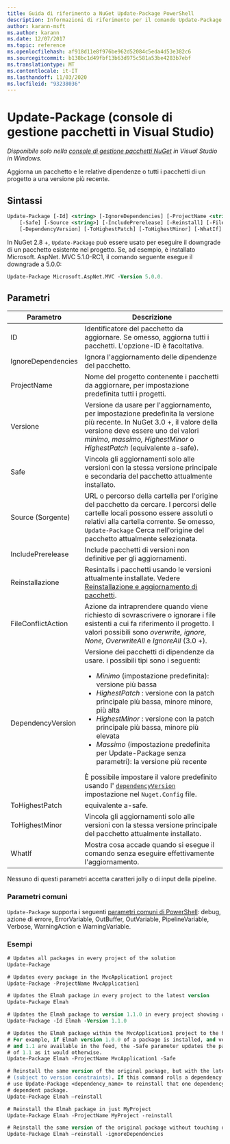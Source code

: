 ```yaml
---
title: Guida di riferimento a NuGet Update-Package PowerShell
description: Informazioni di riferimento per il comando Update-Package PowerShell nella console di gestione pacchetti NuGet in Visual Studio.
author: karann-msft
ms.author: karann
ms.date: 12/07/2017
ms.topic: reference
ms.openlocfilehash: af918d11e8f976be962d52084c5eda4d53e382c6
ms.sourcegitcommit: b138bc1d49fbf13b63d975c581a53be4283b7ebf
ms.translationtype: MT
ms.contentlocale: it-IT
ms.lasthandoff: 11/03/2020
ms.locfileid: "93238036"
---
```

# <a name="update-package-package-manager-console-in-visual-studio"></a>Update-Package (console di gestione pacchetti in Visual Studio)

*Disponibile solo nella [console di gestione pacchetti NuGet](../../consume-packages/install-use-packages-powershell.md) in Visual Studio in Windows.*

Aggiorna un pacchetto e le relative dipendenze o tutti i pacchetti di un progetto a una versione più recente.

## <a name="syntax"></a>Sintassi

```ps
Update-Package [-Id] <string> [-IgnoreDependencies] [-ProjectName <string>] [-Version <string>]
    [-Safe] [-Source <string>] [-IncludePrerelease] [-Reinstall] [-FileConflictAction]
    [-DependencyVersion] [-ToHighestPatch] [-ToHighestMinor] [-WhatIf] [<CommonParameters>]
```

In NuGet 2.8 +, `Update-Package` può essere usato per eseguire il downgrade di un pacchetto esistente nel progetto. Se, ad esempio, è installato Microsoft. AspNet. MVC 5.1.0-RC1, il comando seguente esegue il downgrade a 5.0.0:

```ps
Update-Package Microsoft.AspNet.MVC -Version 5.0.0.
```

## <a name="parameters"></a>Parametri

|  Parametro | Descrizione |
| --- | --- |
| ID | Identificatore del pacchetto da aggiornare. Se omesso, aggiorna tutti i pacchetti. L'opzione-ID è facoltativa. |
| IgnoreDependencies | Ignora l'aggiornamento delle dipendenze del pacchetto. |
| ProjectName | Nome del progetto contenente i pacchetti da aggiornare, per impostazione predefinita tutti i progetti. |
| Versione | Versione da usare per l'aggiornamento, per impostazione predefinita la versione più recente. In NuGet 3.0 +, il valore della versione deve essere uno dei valori *minimo, massimo, HighestMinor* o *HighestPatch* (equivalente a-safe). |
| Safe | Vincola gli aggiornamenti solo alle versioni con la stessa versione principale e secondaria del pacchetto attualmente installato. |
| Source (Sorgente) | URL o percorso della cartella per l'origine del pacchetto da cercare. I percorsi delle cartelle locali possono essere assoluti o relativi alla cartella corrente. Se omesso, `Update-Package` Cerca nell'origine del pacchetto attualmente selezionata. |
| IncludePrerelease | Include pacchetti di versioni non definitive per gli aggiornamenti. |
| Reinstallazione | Resintalls i pacchetti usando le versioni attualmente installate. Vedere [Reinstallazione e aggiornamento di pacchetti](../../consume-packages/reinstalling-and-updating-packages.md). |
| FileConflictAction | Azione da intraprendere quando viene richiesto di sovrascrivere o ignorare i file esistenti a cui fa riferimento il progetto. I valori possibili sono *overwrite, ignore, None, OverwriteAll* e *IgnoreAll* (3.0 +). |
| DependencyVersion | Versione dei pacchetti di dipendenze da usare. i possibili tipi sono i seguenti:<br/><ul><li>*Minimo* (impostazione predefinita): versione più bassa</li><li>*HighestPatch* : versione con la patch principale più bassa, minore minore, più alta</li><li>*HighestMinor* : versione con la patch principale più bassa, minore più elevata</li><li>*Massimo* (impostazione predefinita per Update-Package senza parametri): la versione più recente</li></ul>È possibile impostare il valore predefinito usando l' [`dependencyVersion`](../nuget-config-file.md#config-section) impostazione nel `Nuget.Config` file. |
| ToHighestPatch | equivalente a-safe. |
| ToHighestMinor | Vincola gli aggiornamenti solo alle versioni con la stessa versione principale del pacchetto attualmente installato. |
| WhatIf | Mostra cosa accade quando si esegue il comando senza eseguire effettivamente l'aggiornamento. |

Nessuno di questi parametri accetta caratteri jolly o di input della pipeline.

### <a name="common-parameters"></a>Parametri comuni

`Update-Package` supporta i seguenti [parametri comuni di PowerShell](/powershell/module/microsoft.powershell.core/about/about_commonparameters): debug, azione di errore, ErrorVariable, OutBuffer, OutVariable, PipelineVariable, Verbose, WarningAction e WarningVariable.

### <a name="examples"></a>Esempi

```ps
# Updates all packages in every project of the solution
Update-Package

# Updates every package in the MvcApplication1 project
Update-Package -ProjectName MvcApplication1

# Updates the Elmah package in every project to the latest version
Update-Package Elmah

# Updates the Elmah package to version 1.1.0 in every project showing optional -Id usage
Update-Package -Id Elmah -Version 1.1.0

# Updates the Elmah package within the MvcApplication1 project to the highest "safe" version.
# For example, if Elmah version 1.0.0 of a package is installed, and versions 1.0.1, 1.0.2,
# and 1.1 are available in the feed, the -Safe parameter updates the package to 1.0.2 instead
# of 1.1 as it would otherwise.
Update-Package Elmah -ProjectName MvcApplication1 -Safe

# Reinstall the same version of the original package, but with the latest version of dependencies
# (subject to version constraints). If this command rolls a dependency back to an earlier version,
# use Update-Package <dependency_name> to reinstall that one dependency without affecting the
# dependent package.
Update-Package Elmah –reinstall 

# Reinstall the Elmah package in just MyProject
Update-Package Elmah -ProjectName MyProject -reinstall

# Reinstall the same version of the original package without touching dependencies.
Update-Package Elmah –reinstall -ignoreDependencies
```
